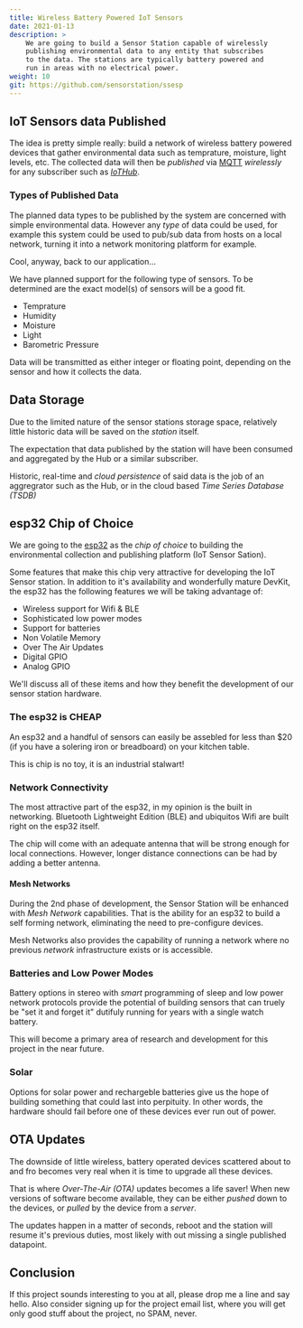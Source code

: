 ```yaml
---
title: Wireless Battery Powered IoT Sensors
date: 2021-01-13
description: >
    We are going to build a Sensor Station capable of wirelessly
    publishing environmental data to any entity that subscribes
    to the data. The stations are typically battery powered and 
    run in areas with no electrical power.
weight: 10
git: https://github.com/sensorstation/ssesp
---
```


## IoT Sensors data Published

The idea is pretty simple really: build a network of wireless battery
powered devices that gather environmental data such as temprature,
moisture, light levels, etc. The collected data will then be
_published_ via [MQTT](https://mqtt.org) _wirelessly_ for any
subscriber such as [_IoTHub_](/sensors/hub).

### Types of Published Data

The planned data types to be published by the system are concerned
with simple environmental data. However any _type_ of data could be
used, for example this system could be used to pub/sub data from 
hosts on a local network, turning it into a network monitoring
platform for example.

Cool, anyway, back to our application...

We have planned support for the following type of sensors. To be
determined are the exact model(s) of sensors will be a good fit.

- Temprature
- Humidity 
- Moisture
- Light
- Barometric Pressure 

Data will be transmitted as either integer or floating point,
depending on the sensor and how it collects the data.

## Data Storage

Due to the limited nature of the sensor stations storage space,
relatively little historic data will be saved on the _station_ itself.

The expectation that data published by the station will have been
consumed and aggregated by the Hub or a similar subscriber. 

Historic, real-time and _cloud persistence_ of said data is the job of
an aggregrator such as the Hub, or in the cloud based _Time Series
Database (TSDB)_ 

## esp32 Chip of Choice

We are going to the
[esp32](https://www.espressif.com/en/products/socs/esp32) as the _chip
of choice_ to building the environmental collection and publishing
platform (IoT Sensor Sation). 

Some features that make this chip very attractive for developing the
IoT Sensor station. In addition to it's availability and wonderfully
mature DevKit, the esp32 has the following features we will be taking
advantage of:

- Wireless support for Wifi & BLE
- Sophisticated low power modes
- Support for batteries
- Non Volatile Memory
- Over The Air Updates
- Digital GPIO
- Analog GPIO

We'll discuss all of these items and how they benefit the development
of our sensor station hardware. 

### The esp32 is CHEAP

An esp32 and a handful of sensors can easily be assebled for less than
$20 (if you have a solering iron or breadboard) on your kitchen
table. 

This is chip is no toy, it is an industrial stalwart!

### Network Connectivity

The most attractive part of the esp32, in my opinion is the built in
networking. Bluetooth Lightweight Edition (BLE) and ubiquitos
Wifi are built right on the esp32 itself.

The chip will come with an adequate antenna that will be strong enough
for local connections.  However, longer distance connections can be
had by adding a better antenna.

#### Mesh Networks

During the 2nd phase of development, the Sensor Station will be
enhanced with _Mesh Network_ capabilities. That is the ability for an
esp32 to build a self forming network, eliminating the need to
pre-configure devices.

Mesh Networks also provides the capability of running a network where
no previous _network_ infrastructure exists or is accessible.

### Batteries and Low Power Modes

Battery options in stereo with _smart_ programming of sleep and
low power network protocols provide the potential of building sensors
that can truely be "set it and forget it" dutifuly running for years
with a single watch battery.

This will become a primary area of research and development for this
project in the near future.

### Solar

Options for solar power and rechargeble batteries give us the hope of
building something that could last into perpituity.  In other words,
the hardware should fail before one of these devices ever run out of
power. 

## OTA Updates

The downside of little wireless, battery operated devices scattered
about to and fro becomes very real when it is time to upgrade all
these devices.

That is where _Over-The-Air (OTA)_ updates becomes a life saver! When
new versions of software become available, they can be either _pushed_
down to the devices, or _pulled_ by the device from a _server_.

The updates happen in a matter of seconds, reboot and the station will
resume it's previous duties, most likely with out missing a single
published datapoint.

## Conclusion

If this project sounds interesting to you at all, please drop me a
line and say hello. Also consider signing up for the project email
list, where you will get only good stuff about the project, no SPAM,
never.
